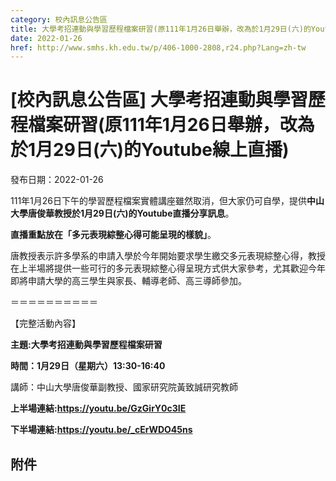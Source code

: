 ```yaml
---
category: 校內訊息公告區
title: 大學考招連動與學習歷程檔案研習(原111年1月26日舉辦，改為於1月29日(六)的Youtube線上直播)
date: 2022-01-26
href: http://www.smhs.kh.edu.tw/p/406-1000-2808,r24.php?Lang=zh-tw
---
```


# [校內訊息公告區] 大學考招連動與學習歷程檔案研習(原111年1月26日舉辦，改為於1月29日(六)的Youtube線上直播)
發布日期：2022-01-26

<div><div></div><div><p><span><span>111年1月26日下午的學習歷程檔案實體講座雖然取消，但大家仍可自學，提供<strong>中山大學唐俊華教授於<span>1月29日(六)的Youtube直播</span>分享訊息</strong>。</span></span><p><span><span><strong>直播重點放在「多元表現綜整心得可能呈現的樣貌」</strong>。</span></span><p><span><span>唐教授表示許多學系的申請入學於今年開始要求學生繳交多元表現綜整心得，教授在上半場將提供一些可行的多元表現綜整心得呈現方式供大家參考，尤其歡迎今年即將申請大學的高三學生與家長、輔導老師、高三導師參加。</span></span><p><span></span><p><span>＝＝＝＝＝＝＝＝＝＝</span><p><span>【完整活動內容】 </span><p><span><strong>主題:<span>大學考招連動與學習歷程檔案研習</span></strong></span><p><span> <span><strong>時間：1月29日（星期六）13:30-16:40</strong></span></span><p><span> 講師：中山大學唐俊華副教授、國家研究院黃致誠研究教師</span><p><span><span><strong> 上半場連結:<a href=https://youtu.be/GzGirY0c3IE>https://youtu.be/GzGirY0c3IE</a></strong></span></span><p><span><span><strong> 下半場連結:<a href=https://youtu.be/_cErWDO45ns>https://youtu.be/_cErWDO45ns</a></strong></span></span></div></div>

## 附件

